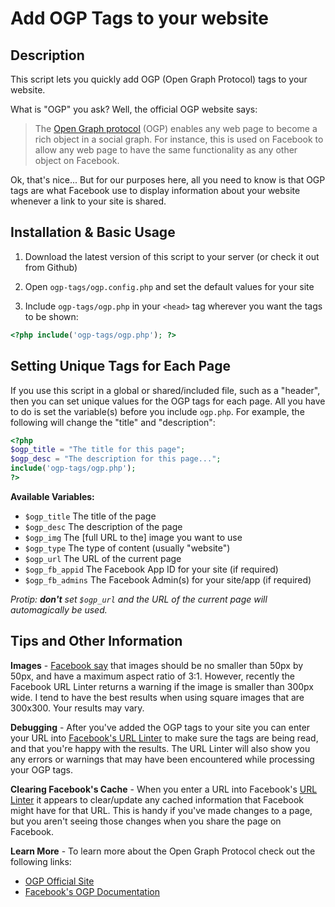 Add OGP Tags to your website
============================

Description
-----------
This script lets you quickly add OGP (Open Graph Protocol) tags to your website. 

What is "OGP" you ask? Well, the official OGP website says:

> The [Open Graph protocol](http://ogp.me) (OGP) enables any web page to become a rich object in a social graph. For instance, this is used on Facebook to allow any web page to have the same functionality as any other object on Facebook.

Ok, that's nice... But for our purposes here, all you need to know is that OGP tags are what Facebook use to display information about your website whenever a link to your site is shared.


Installation & Basic Usage
--------------------------
1. Download the latest version of this script to your server (or check it out from Github)
2. Open `ogp-tags/ogp.config.php` and set the default values for your site

3. Include `ogp-tags/ogp.php` in your `<head>` tag wherever you want the tags to be shown:
````php
<?php include('ogp-tags/ogp.php'); ?>
````


Setting Unique Tags for Each Page
---------------------------------
If you use this script in a global or shared/included file, such as a "header", then you can set unique values for the OGP tags for each page. All you have to do is set the variable(s) before you include `ogp.php`. For example, the following will change the "title" and "description":
````php
<?php
$ogp_title = "The title for this page";
$ogp_desc = "The description for this page...";
include('ogp-tags/ogp.php');
?>
````

**Available Variables:**
* `$ogp_title` The title of the page
* `$ogp_desc` The description of the page
* `$ogp_img` The [full URL to the] image you want to use
* `$ogp_type` The type of content (usually "website")
* `$ogp_url` The URL of the current page
* `$ogp_fb_appid` The Facebook App ID for your site (if required)
* `$ogp_fb_admins` The Facebook Admin(s) for your site/app (if required)

_Protip: **don't** set `$ogp_url` and the URL of the current page will automagically be used._


Tips and Other Information
--------------------------
**Images** - [Facebook say](https://developers.facebook.com/docs/opengraphprotocol/) that images should be no smaller than 50px by 50px, and have a maximum aspect ratio of 3:1. However, recently the Facebook URL Linter returns a warning if the image is smaller than 300px wide. I tend to have the best results when using square images that are 300x300. Your results may vary.


**Debugging** - After you've added the OGP tags to your site you can enter your URL into [Facebook's URL Linter](https://developers.facebook.com/tools/debug) to make sure the tags are being read, and that you're happy with the results. The URL Linter will also show you any errors or warnings that may have been encountered while processing your OGP tags. 

**Clearing Facebook's Cache** - When you enter a URL into Facebook's [URL Linter](https://developers.facebook.com/tools/debug) it appears to clear/update any cached information that Facebook might have for that URL. This is handy if you've made changes to a page, but you aren't seeing those changes when you share the page on Facebook.

**Learn More** - To learn more about the Open Graph Protocol check out the following links:
* [OGP Official Site](http://ogp.me)
* [Facebook's OGP Documentation](https://developers.facebook.com/docs/opengraphprotocol/)